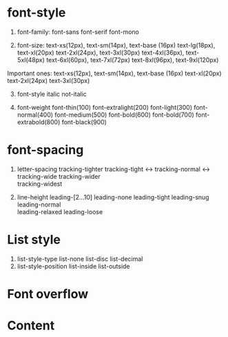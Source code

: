 <h1> font-style </h1>

1. font-family:
font-sans font-serif font-mono	

2. font-size:
text-xs(12px), 
text-sm(14px), 
text-base (16px)
text-lg(18px), text-xl(20px)
text-2xl(24px), text-3xl(30px)
text-4xl(36px), text-5xl(48px)
text-6xl(60px), text-7xl(72px)
text-8xl(96px), text-9xl(120px)

Important ones:
text-xs(12px), 
text-sm(14px), 
text-base (16px)
text-xl(20px)
text-2xl(24px)
text-3xl(30px)

3. font-style
italic not-italic	

4. font-weight
font-thin(100)	font-extralight(200)	font-light(300)	font-normal(400)	font-medium(500)	font-bold(600)	 font-bold(700) font-extrabold(800)	font-black(900)	

<h1> font-spacing </h1>

1. letter-spacing
tracking-tighter tracking-tight	<-> tracking-normal <-> tracking-wide tracking-wider	
tracking-widest	

2. line-height
leading-[2...10]
leading-none
leading-tight leading-snug	
leading-normal	
leading-relaxed	leading-loose	

<h1> List style </h1>

1. list-style-type
list-none	list-disc	list-decimal	
2. list-style-position
list-inside	list-outside	

<h1> Font overflow </h1>


<h1> Content </h1>